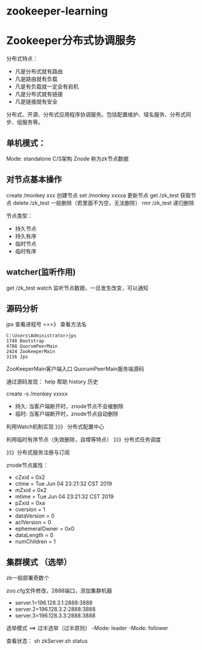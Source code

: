 # zookeeper-learning
# Zookeeper分布式协调服务

分布式特点：
- 凡是分布式就有路由
- 凡是路由就有负载
- 凡是有负载就一定会有宕机
- 凡是分布式就有链接
- 凡是链接就有安全

分布式、开源、分布式应用程序协调服务。包括配置维护、域名服务、分布式同步、组服务等。

## 单机模式：
Mode: standalone
C/S架构
Znode 称为zk节点数据

## 对节点基本操作
create /monkey xxx 创建节点
set /monkey xxxxa  更新节点
get /zk_test     获取节点
delete /zk_test 一般删除（若里面不为空，无法删除）
rmr /zk_test 递归删除

节点类型：
- 持久节点
- 持久有序
- 临时节点
- 临时有序

## watcher(监听作用)
get /zk_test watch 监听节点数据，一旦发生改变，可以通知


## 源码分析
jps 查看进程号 ===》 查看方法名
```
C:\Users\Administrator>jps
1748 Bootstrap
4788 QuorumPeerMain
2424 ZooKeeperMain
3116 Jps
```

ZooKeeperMain客户端入口
QuorumPeerMain服务端源码

通过源码发现：
help 帮助
history 历史

create -s /monkey xxxxx


- 持久: 当客户端断开时，znode节点不会被删除
- 临时: 当客户端断开时，znode节点自动删除

利用Watch机制实现  》》》 分布式配置中心

利用临时有序节点（失效删除，自增等特点）  》》》分布式任务调度

》》》分布式服务注册与订阅


znode节点属性：
- cZxid = 0x2
- ctime = Tue Jun 04 23:21:32 CST 2019
- mZxid = 0x2
- mtime = Tue Jun 04 23:21:32 CST 2019
- pZxid = 0xa
- cversion = 1
- dataVersion = 0
- aclVersion = 0
- ephemeralOwner = 0x0
- dataLength = 0
- numChildren = 1

## 集群模式 （选举）
zk一般部署奇数个

zoo.cfg文件修改，2888端口，添加集群机器
- server.1=196.128.3.1:2888:3888
- server.2=196.128.3.2:2888:3888
- server.3=196.128.3.3:2888:3888

选举模式 ==> 过半选举（过半原则）
-Mode: leader
-Mode: follower


查看状态：
sh zkServer.sh status






